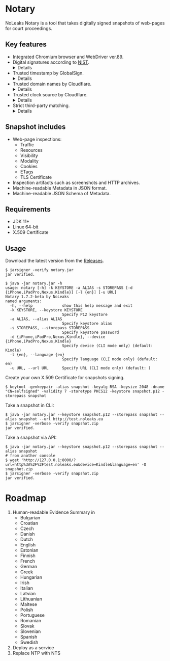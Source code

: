 # Notary
NoLeaks Notary is a tool that takes digitally signed snapshots of web-pages for court proceedings.

## Key features
- Integrated Chromium browser and WebDriver ver.89.
- Digital signatures according to [NIST](https://csrc.nist.gov/Projects/Hash-Functions/NIST-Policy-on-Hash-Functions).
  <details>
  NoLeaks Notary signs all files included in the snapshot with SHA3-256 Secure Hash.
  Digital signatures can be independently verified by <a href="https://docs.oracle.com/en/java/javase/11/tools/jarsigner.html">Oracle's jarsigner</a> tool:
  <pre>
  $ jarsigner -verify snapshot.zip
  </pre>
  </details>
- Trusted timestamp by GlobalSign.
  <details>
  NoLeaks Notary protects integrity of the snapshot by using an independent Time Stamp Authority.
  The timestamp can be verified by <a href="https://docs.oracle.com/en/java/javase/11/tools/jarsigner.html">Oracle's jarsigner</a> tool:
  <pre>
  $ jarsigner -verify snapshot.zip
  </pre>
  </details>
- Trusted domain names by Cloudflare.
  <details>
  NoLeaks Notary performs encrypted Domain Name System resolution by using DNS-over-HTTPS protocol. 
  This protocol prevents manipulation of data or misconfiguration of the resolver on client side.
  </details>
- Trusted clock source by Cloudflare.
  <details>
  NoLeaks Notary performs timestamping by using Network Time Protocol that prevents 
  misconfiguration of clock on client side.
  </details>
- Strict third-party matching.
  <details>
  Distinction of the remote parties is a common problem for client-side traffic analysers.
  Nowadays webmasters widely use cloud infrastructure that may associate
  one domain name with many IP addresses, pointing each address to many geographically
  distributed processing facilities. There is no way to unambiguously identify respective 
  data controller behind an HTTP request. NoLeaks Notary considers two requests belong to the same party if:
  <pre>
  - both domain names equal, or
  - a sub-domain points to the domain's TLS certificate, or
  - a sub-domain points to the domain's IP address.
  </pre>
  </details>

## Snapshot includes
- Web-page inspections:
  - Traffic
  - Resources
  - Visibility
  - Modality
  - Cookies
  - ETags
  - TLS Certificate
- Inspection artifacts such as screenshots and HTTP archives.
- Machine-readable Metadata in JSON format.
- Machine-readable JSON Schema of Metadata.

## Requirements
- JDK 11+
- Linux 64-bit
- X.509 Certificate

## Usage
Download the latest version from the [Releases](https://github.com/noleakseu/notary/releases/).
```
$ jarsigner -verify notary.jar
jar verified.

$ java -jar notary.jar -h
usage: notary [-h] -k KEYSTORE -a ALIAS -s STOREPASS [-d {iPhone,iPadPro,Nexus,Kindle}] [-l {en}] [-u URL]
Notary 1.7.2-beta by NoLeaks
named arguments:
  -h, --help             show this help message and exit
  -k KEYSTORE, --keystore KEYSTORE
                         Specify P12 keystore
  -a ALIAS, --alias ALIAS
                         Specify keystore alias
  -s STOREPASS, --storepass STOREPASS
                         Specify keystore password
  -d {iPhone,iPadPro,Nexus,Kindle}, --device {iPhone,iPadPro,Nexus,Kindle}
                         Specify device (CLI mode only) (default: Kindle)
  -l {en}, --language {en}
                         Specify language (CLI mode only) (default: en)
  -u URL, --url URL      Specify URL (CLI mode only) (default: )
```
Create your own X.509 Certificate for snapshots signing.
```
$ keytool -genkeypair -alias snapshot -keyalg RSA -keysize 2048 -dname "CN=selfsigned" -validity 7 -storetype PKCS12 -keystore snapshot.p12 -storepass snapshot
```
Take a snapshot in CLI:
```
$ java -jar notary.jar --keystore snapshot.p12 --storepass snapshot --alias snapshot --url http://test.noleaks.eu
$ jarsigner -verbose -verify snapshot.zip
jar verified.
```
Take a snapshot via API:
```
$ java -jar notary.jar --keystore snapshot.p12 --storepass snapshot --alias snapshot
# from another console
$ wget 'http://127.0.0.1:8000/?url=http%3A%2F%2Ftest.noleaks.eu&device=Kindle&language=en' -O snapshot.zip
$ jarsigner -verbose -verify snapshot.zip
jar verified.
```

# Roadmap
1. Human-readable Evidence Summary in
    - Bulgarian
    - Croatian
    - Czech
    - Danish
    - Dutch
    - English
    - Estonian
    - Finnish
    - French
    - German
    - Greek
    - Hungarian
    - Irish
    - Italian
    - Latvian
    - Lithuanian
    - Maltese
    - Polish
    - Portuguese
    - Romanian
    - Slovak
    - Slovenian
    - Spanish
    - Swedish
2. Deploy as a service
3. Replace NTP with NTS
